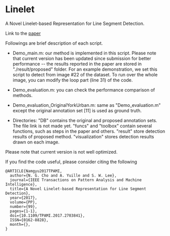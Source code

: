# Linelet
A Novel Linelet-based Representation for Line Segment Detection.

Link to the <a href='http://ieeexplore.ieee.org/document/7926451/'>paper</a>

Followings are brief description of each script.

- Demo_main.m: our method is implemented in this script. Please note that current version has been updated since submission for better performance -- the results reported in the paper are stored in "./result/proposed" folder. For an example demonstration, we set this script to detect from image #22 of the dataset. To run over the whole image, you can modify the loop part (line 31) of the code.

- Demo_evaluation.m: you can check the performance comparison of methods. 

- Demo_evaluation_OriginalYorkUrban.m: same as "Demo_evaluation.m" except the original annotation set [11] is used as ground truth. 

- Directories: "DB" contains the original and proposed annotation sets. The file link is not made yet. "funcs" and "toolbox" contain several functions, such as steps in the paper and others. "result" store detection results of proposed method. "visualization" stores detection results drawn on each image.

Please note that current version is not well optimized. 

If you find the code useful, please consider citing the following

```
@ARTICLE{Namgyu2017TPAMI, 
  author={N. G. Cho and A. Yuille and S. W. Lee}, 
  journal={IEEE Transactions on Pattern Analysis and Machine Intelligence}, 
  title={A Novel Linelet-based Representation for Line Segment Detection}, 
  year={2017}, 
  volume={PP}, 
  number={99}, 
  pages={1-1}, 
  doi={10.1109/TPAMI.2017.2703841}, 
  ISSN={0162-8828}, 
  month={},
}
```

